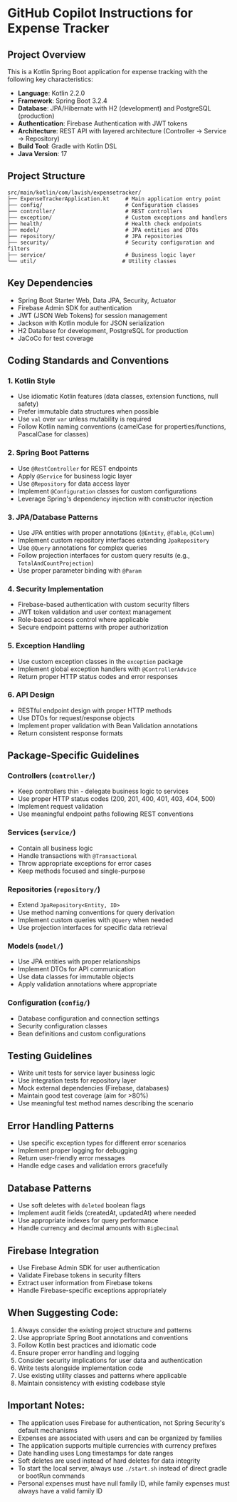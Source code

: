 # GitHub Copilot Instructions for Expense Tracker

## Project Overview
This is a Kotlin Spring Boot application for expense tracking with the following key characteristics:
- **Language**: Kotlin 2.2.0
- **Framework**: Spring Boot 3.2.4
- **Database**: JPA/Hibernate with H2 (development) and PostgreSQL (production)
- **Authentication**: Firebase Authentication with JWT tokens
- **Architecture**: REST API with layered architecture (Controller → Service → Repository)
- **Build Tool**: Gradle with Kotlin DSL
- **Java Version**: 17

## Project Structure
```
src/main/kotlin/com/lavish/expensetracker/
├── ExpenseTrackerApplication.kt     # Main application entry point
├── config/                          # Configuration classes
├── controller/                      # REST controllers
├── exception/                       # Custom exceptions and handlers
├── health/                          # Health check endpoints
├── model/                           # JPA entities and DTOs
├── repository/                      # JPA repositories
├── security/                        # Security configuration and filters
├── service/                         # Business logic layer
└── util/                           # Utility classes
```

## Key Dependencies
- Spring Boot Starter Web, Data JPA, Security, Actuator
- Firebase Admin SDK for authentication
- JWT (JSON Web Tokens) for session management
- Jackson with Kotlin module for JSON serialization
- H2 Database for development, PostgreSQL for production
- JaCoCo for test coverage

## Coding Standards and Conventions

### 1. Kotlin Style
- Use idiomatic Kotlin features (data classes, extension functions, null safety)
- Prefer immutable data structures when possible
- Use `val` over `var` unless mutability is required
- Follow Kotlin naming conventions (camelCase for properties/functions, PascalCase for classes)

### 2. Spring Boot Patterns
- Use `@RestController` for REST endpoints
- Apply `@Service` for business logic layer
- Use `@Repository` for data access layer
- Implement `@Configuration` classes for custom configurations
- Leverage Spring's dependency injection with constructor injection

### 3. JPA/Database Patterns
- Use JPA entities with proper annotations (`@Entity`, `@Table`, `@Column`)
- Implement custom repository interfaces extending `JpaRepository`
- Use `@Query` annotations for complex queries
- Follow projection interfaces for custom query results (e.g., `TotalAndCountProjection`)
- Use proper parameter binding with `@Param`

### 4. Security Implementation
- Firebase-based authentication with custom security filters
- JWT token validation and user context management
- Role-based access control where applicable
- Secure endpoint patterns with proper authorization

### 5. Exception Handling
- Use custom exception classes in the `exception` package
- Implement global exception handlers with `@ControllerAdvice`
- Return proper HTTP status codes and error responses

### 6. API Design
- RESTful endpoint design with proper HTTP methods
- Use DTOs for request/response objects
- Implement proper validation with Bean Validation annotations
- Return consistent response formats

## Package-Specific Guidelines

### Controllers (`controller/`)
- Keep controllers thin - delegate business logic to services
- Use proper HTTP status codes (200, 201, 400, 401, 403, 404, 500)
- Implement request validation
- Use meaningful endpoint paths following REST conventions

### Services (`service/`)
- Contain all business logic
- Handle transactions with `@Transactional`
- Throw appropriate exceptions for error cases
- Keep methods focused and single-purpose

### Repositories (`repository/`)
- Extend `JpaRepository<Entity, ID>`
- Use method naming conventions for query derivation
- Implement custom queries with `@Query` when needed
- Use projection interfaces for specific data retrieval

### Models (`model/`)
- Use JPA entities with proper relationships
- Implement DTOs for API communication
- Use data classes for immutable objects
- Apply validation annotations where appropriate

### Configuration (`config/`)
- Database configuration and connection settings
- Security configuration classes
- Bean definitions and custom configurations

## Testing Guidelines
- Write unit tests for service layer business logic
- Use integration tests for repository layer
- Mock external dependencies (Firebase, databases)
- Maintain good test coverage (aim for >80%)
- Use meaningful test method names describing the scenario

## Error Handling Patterns
- Use specific exception types for different error scenarios
- Implement proper logging for debugging
- Return user-friendly error messages
- Handle edge cases and validation errors gracefully

## Database Patterns
- Use soft deletes with `deleted` boolean flags
- Implement audit fields (createdAt, updatedAt) where needed
- Use appropriate indexes for query performance
- Handle currency and decimal amounts with `BigDecimal`

## Firebase Integration
- Use Firebase Admin SDK for user authentication
- Validate Firebase tokens in security filters
- Extract user information from Firebase tokens
- Handle Firebase-specific exceptions appropriately

## When Suggesting Code:
1. Always consider the existing project structure and patterns
2. Use appropriate Spring Boot annotations and conventions
3. Follow Kotlin best practices and idiomatic code
4. Ensure proper error handling and logging
5. Consider security implications for user data and authentication
6. Write tests alongside implementation code
7. Use existing utility classes and patterns where applicable
8. Maintain consistency with existing codebase style

## Important Notes:
- The application uses Firebase for authentication, not Spring Security's default mechanisms
- Expenses are associated with users and can be organized by families
- The application supports multiple currencies with currency prefixes
- Date handling uses Long timestamps for date ranges
- Soft deletes are used instead of hard deletes for data integrity
- To start the local server, always use `./start.sh` instead of direct gradle or bootRun commands
- Personal expenses must have null family ID, while family expenses must always have a valid family ID
